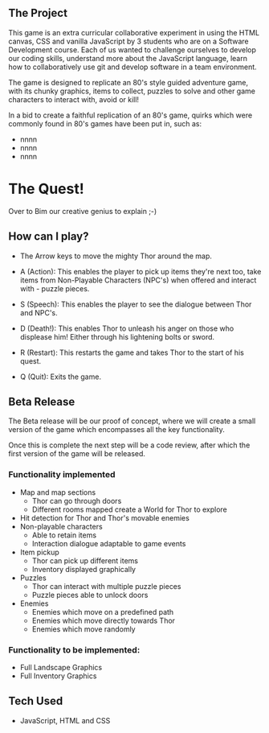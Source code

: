 ## The Project
This game is an extra curricular collaborative experiment in using the HTML canvas, CSS and vanilla JavaScript by 3 students who are on a Software Development course. Each of us wanted to challenge ourselves to develop our coding skills, understand more about the JavaScript language, learn how to 
collaboratively use git and develop software in a team environment.

The game is designed to replicate an 80's style guided adventure game, with its chunky graphics, items to collect, puzzles to solve and other game characters to interact with, avoid or kill!

In a bid to create a faithful replication of an 80's game, quirks which were commonly found in 80's games have been put in, such as:
 - nnnn
 - nnnn
 - nnnn

# The Quest!
Over to Bim our creative genius to explain ;-)


## How can I play?
- The Arrow keys to move the mighty Thor around the map.
- A (Action): This enables the player to pick up items they're next too, take items from Non-Playable Characters (NPC's) when offered and interact with - puzzle pieces.
- S (Speech): This enables the player to see the dialogue between Thor and NPC's.
- D (Death!): This enables Thor to unleash his anger on those who displease him! Either through his lightening bolts or sword.

- R (Restart): This restarts the game and takes Thor to the start of his quest.
- Q (Quit): Exits the game.


## Beta Release
The Beta release will be our proof of concept, where we will create a small version of the game which encompasses all the key functionality.

Once this is complete the next step will be a code review, after which the first version of the game will be released.

### Functionality implemented
 - Map and map sections
 	- Thor can go through doors
 	- Different rooms mapped create a World for Thor to explore
 - Hit detection for Thor and Thor's movable enemies
 - Non-playable characters
 	- Able to retain items
 	- Interaction dialogue adaptable to game events
 - Item pickup
 	- Thor can pick up different items 
 	- Inventory displayed graphically
 - 	Puzzles
 	- Thor can interact with multiple puzzle pieces
 	- Puzzle pieces able to unlock doors
 - Enemies
 	- Enemies which move on a predefined path
 	- Enemies which move directly towards Thor
 	- Enemies which move randomly

### Functionality to be implemented:
 - Full Landscape Graphics
 - Full Inventory Graphics

## Tech Used
- JavaScript, HTML and CSS